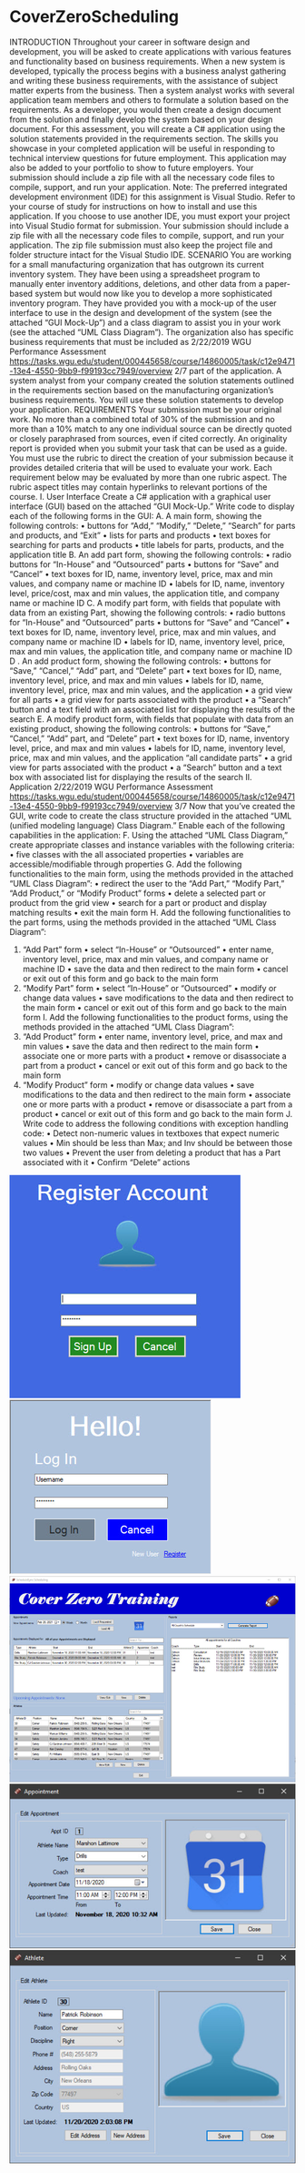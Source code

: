 # CoverZeroScheduling

INTRODUCTION
Throughout your career in software design and development, you will be asked to create applications with
various features and functionality based on business requirements. When a new system is developed,
typically the process begins with a business analyst gathering and writing these business requirements, with
the assistance of subject matter experts from the business. Then a system analyst works with several
application team members and others to formulate a solution based on the requirements. As a developer,
you would then create a design document from the solution and finally develop the system based on your
design document.
For this assessment, you will create a C# application using the solution statements provided in the
requirements section.
The skills you showcase in your completed application will be useful in responding to technical interview
questions for future employment. This application may also be added to your portfolio to show to future
employers.
Your submission should include a zip file with all the necessary code files to compile, support, and run your
application.
Note: The preferred integrated development environment (IDE) for this assignment is Visual Studio.
Refer to your course of study for instructions on how to install and use this application. If you
choose to use another IDE, you must export your project into Visual Studio format for submission.
Your submission should include a zip file with all the necessary code files to compile, support, and
run your application. The zip file submission must also keep the project file and folder structure
intact for the Visual Studio IDE.
SCENARIO
You are working for a small manufacturing organization that has outgrown its current inventory system.
They have been using a spreadsheet program to manually enter inventory additions, deletions, and other
data from a paper-based system but would now like you to develop a more sophisticated inventory program.
They have provided you with a mock-up of the user interface to use in the design and development of the
system (see the attached “GUI Mock-Up”) and a class diagram to assist you in your work (see the attached
“UML Class Diagram”). The organization also has specific business requirements that must be included as
2/22/2019 WGU Performance Assessment
https://tasks.wgu.edu/student/000445658/course/14860005/task/c12e9471-13e4-4550-9bb9-f99193cc7949/overview 2/7
part of the application. A system analyst from your company created the solution statements outlined in the
requirements section based on the manufacturing organization’s business requirements. You will use these
solution statements to develop your application.
REQUIREMENTS
Your submission must be your original work. No more than a combined total of 30% of the submission and
no more than a 10% match to any one individual source can be directly quoted or closely paraphrased from
sources, even if cited correctly. An originality report is provided when you submit your task that can be used
as a guide.
You must use the rubric to direct the creation of your submission because it provides detailed criteria that
will be used to evaluate your work. Each requirement below may be evaluated by more than one rubric
aspect. The rubric aspect titles may contain hyperlinks to relevant portions of the course.
I. User Interface
Create a C# application with a graphical user interface (GUI) based on the attached “GUI Mock-Up.” Write
code to display each of the following forms in the GUI:
A. A main form, showing the following controls:
• buttons for “Add,” “Modify,” “Delete,” “Search” for parts and products, and “Exit”
• lists for parts and products
• text boxes for searching for parts and products
• title labels for parts, products, and the application title
B. An add part form, showing the following controls:
• radio buttons for “In-House” and “Outsourced” parts
• buttons for “Save” and “Cancel”
• text boxes for ID, name, inventory level, price, max and min values, and company name or machine ID
• labels for ID, name, inventory level, price/cost, max and min values, the application title, and company
name or machine ID
C. A modify part form, with fields that populate with data from an existing Part, showing the following
controls:
• radio buttons for “In-House” and “Outsourced” parts
• buttons for “Save” and “Cancel”
• text boxes for ID, name, inventory level, price, max and min values, and company name or machine ID
• labels for ID, name, inventory level, price, max and min values, the application title, and company
name or machine ID
D . An add product form, showing the following controls:
• buttons for “Save,” “Cancel,” “Add” part, and “Delete” part
• text boxes for ID, name, inventory level, price, and max and min values
• labels for ID, name, inventory level, price, max and min values, and the application
• a grid view for all parts
• a grid view for parts associated with the product
• a “Search” button and a text field with an associated list for displaying the results of the search
E. A modify product form, with fields that populate with data from an existing product, showing the following
controls:
• buttons for “Save,” “Cancel,” “Add” part, and “Delete” part
• text boxes for ID, name, inventory level, price, and max and min values
• labels for ID, name, inventory level, price, max and min values, and the application “all candidate parts”
• a grid view for parts associated with the product
• a “Search” button and a text box with associated list for displaying the results of the search
II. Application
2/22/2019 WGU Performance Assessment
https://tasks.wgu.edu/student/000445658/course/14860005/task/c12e9471-13e4-4550-9bb9-f99193cc7949/overview 3/7
Now that you’ve created the GUI, write code to create the class structure provided in the attached “UML
(unified modeling language) Class Diagram.” Enable each of the following capabilities in the application:
F. Using the attached “UML Class Diagram,” create appropriate classes and instance variables with the
following criteria:
• five classes with the all associated properties
• variables are accessible/modifiable through properties
G. Add the following functionalities to the main form, using the methods provided in the attached “UML
Class Diagram”:
• redirect the user to the “Add Part,” “Modify Part,” “Add Product,” or “Modify Product” forms
• delete a selected part or product from the grid view
• search for a part or product and display matching results
• exit the main form
H. Add the following functionalities to the part forms, using the methods provided in the attached “UML
Class Diagram”:
1. “Add Part” form
• select “In-House” or “Outsourced”
• enter name, inventory level, price, max and min values, and company name or machine ID
• save the data and then redirect to the main form
• cancel or exit out of this form and go back to the main form
2. “Modify Part” form
• select “In-House” or “Outsourced”
• modify or change data values
• save modifications to the data and then redirect to the main form
• cancel or exit out of this form and go back to the main form
I. Add the following functionalities to the product forms, using the methods provided in the attached “UML
Class Diagram”:
1. “Add Product” form
• enter name, inventory level, price, and max and min values
• save the data and then redirect to the main form
• associate one or more parts with a product
• remove or disassociate a part from a product
• cancel or exit out of this form and go back to the main form
2. “Modify Product” form
• modify or change data values
• save modifications to the data and then redirect to the main form
• associate one or more parts with a product
• remove or disassociate a part from a product
• cancel or exit out of this form and go back to the main form
J. Write code to address the following conditions with exception handling code:
• Detect non-numeric values in textboxes that expect numeric values
• Min should be less than Max; and Inv should be between those two values
• Prevent the user from deleting a product that has a Part associated with it
• Confirm “Delete” actions

![Image 1](https://github.com/DaSigma/CoverZeroScheduling/blob/master/Register.jpg) ![Image 1](https://github.com/DaSigma/CoverZeroScheduling/blob/master/Login.jpg)
![Image 1](https://github.com/DaSigma/CoverZeroScheduling/blob/master/Main.jpg)
![Image 1](https://github.com/DaSigma/CoverZeroScheduling/blob/master/Appointment.jpg)
![Image 1](https://github.com/DaSigma/CoverZeroScheduling/blob/master/Athlete.jpg)

